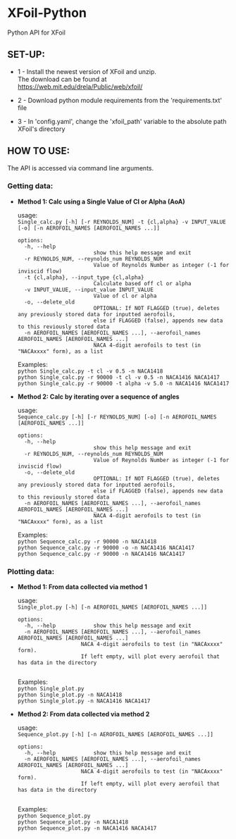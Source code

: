 # XFoil-Python
Python API for XFoil

## SET-UP:

* 1 - Install the newest version of XFoil and unzip. <br>
The download can be found at https://web.mit.edu/drela/Public/web/xfoil/

* 2 - Download python module requirements from the 'requirements.txt' file

* 3 - In 'config.yaml', change the 'xfoil_path' variable to the absolute path XFoil's directory



## HOW TO USE:
The API is accessed via command line arguments. <p>

### Getting data:

*  **Method 1: Calc using a Single Value of Cl or Alpha (AoA)**

    usage: <br>
    `Single_calc.py [-h] [-r REYNOLDS_NUM] -t {cl,alpha} -v INPUT_VALUE [-o]
                          [-n AEROFOIL_NAMES [AEROFOIL_NAMES ...]]`
    
    ```
    options:
      -h, --help
                            show this help message and exit
      -r REYNOLDS_NUM, --reynolds_num REYNOLDS_NUM
                            Value of Reynolds Number as integer (-1 for inviscid flow)
      -t {cl,alpha}, --input_type {cl,alpha}
                            Calculate based off cl or alpha
      -v INPUT_VALUE, --input_value INPUT_VALUE
                            Value of cl or alpha
      -o, --delete_old      
                            OPTIONAL: If NOT FLAGGED (true), deletes any previously stored data for inputted aerofoils,
                            else if FLAGGED (false), appends new data to this reviously stored data
      -n AEROFOIL_NAMES [AEROFOIL_NAMES ...], --aerofoil_names AEROFOIL_NAMES [AEROFOIL_NAMES ...]
                            NACA 4-digit aerofoils to test (in "NACAxxxx" form), as a list
    ```
    Examples: <br>
    `python Single_calc.py -t cl -v 0.5 -n NACA1418` <br>
    `python Single_calc.py -r 90000 -t cl -v 0.5 -n NACA1416 NACA1417` <br>
    `python Single_calc.py -r 90000 -t alpha -v 5.0 -n NACA1416 NACA1417` <p>



*  **Method 2: Calc by iterating over a sequence of angles**
    
    usage: <br>
    `Sequence_calc.py [-h] [-r REYNOLDS_NUM] [-o]
                        [-n AEROFOIL_NAMES [AEROFOIL_NAMES ...]]`
    
    ```
    options:
      -h, --help
                            show this help message and exit
      -r REYNOLDS_NUM, --reynolds_num REYNOLDS_NUM
                            Value of Reynolds Number as integer (-1 for inviscid flow)
      -o, --delete_old      
                            OPTIONAL: If NOT FLAGGED (true), deletes any previously stored data for inputted aerofoils,
                            else if FLAGGED (false), appends new data to this reviously stored data
      -n AEROFOIL_NAMES [AEROFOIL_NAMES ...], --aerofoil_names AEROFOIL_NAMES [AEROFOIL_NAMES ...]
                            NACA 4-digit aerofoils to test (in "NACAxxxx" form), as a list
    ```
    Examples: <br>
    `python Sequence_calc.py -r 90000 -n NACA1418` <br>
    `python Sequence_calc.py -r 90000 -o -n NACA1416 NACA1417` <br>
    `python Sequence_calc.py -r 90000 -n NACA1416 NACA1417`


### Plotting data:
*  **Method 1: From data collected via method 1**

    usage: <br>
    `Single_plot.py [-h] [-n AEROFOIL_NAMES [AEROFOIL_NAMES ...]]`
    
    ```
    options:
      -h, --help            show this help message and exit
      -n AEROFOIL_NAMES [AEROFOIL_NAMES ...], --aerofoil_names AEROFOIL_NAMES [AEROFOIL_NAMES ...]
                        NACA 4-digit aerofoils to test (in "NACAxxxx" form).
                        If left empty, will plot every aerofoil that has data in the directory
                        
    ```
    Examples: <br>
    `python Single_plot.py` <br>
    `python Single_plot.py -n NACA1418` <br>
    `python Single_plot.py -n NACA1416 NACA1417`  <p>


*  **Method 2: From data collected via method 2**

    usage: <br>
    `Sequence_plot.py [-h] [-n AEROFOIL_NAMES [AEROFOIL_NAMES ...]]`
    
    ```
    options:
      -h, --help            show this help message and exit
      -n AEROFOIL_NAMES [AEROFOIL_NAMES ...], --aerofoil_names AEROFOIL_NAMES [AEROFOIL_NAMES ...]
                        NACA 4-digit aerofoils to test (in "NACAxxxx" form).
                        If left empty, will plot every aerofoil that has data in the directory
                        
    ```
    Examples: <br>
    `python Sequence_plot.py` <br>
    `python Sequence_plot.py -n NACA1418` <br>
    `python Sequence_plot.py -n NACA1416 NACA1417`
